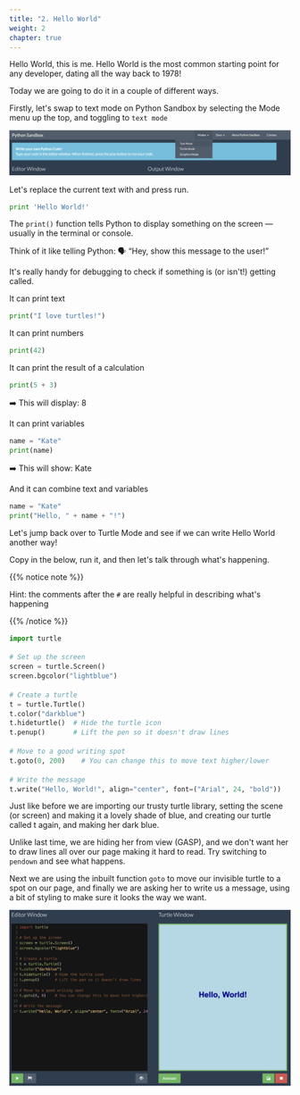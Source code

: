```yaml
---
title: "2. Hello World"
weight: 2
chapter: true
---
```


Hello World, this is me. Hello World is the most common starting point for any developer, dating all the way back to 1978!

Today we are going to do it in a couple of different ways.

Firstly, let's swap to text mode on Python Sandbox by selecting the Mode menu up the top, and toggling to `text mode`

![Text Mode](images/text_mode.png)

Let's replace the current text with and press run.
```python 
print 'Hello World!'
```

The `print()` function tells Python to display something on the screen — usually in the terminal or console.

Think of it like telling Python:
🗣️ “Hey, show this message to the user!”

It's really handy for debugging to check if something is (or isn't!) getting called.

It can print text
```python
print("I love turtles!")
```
It can print numbers
```python
print(42)
```

It can print the result of a calculation
```python
print(5 + 3)
```

➡️ This will display: 8

It can print variables
```python
name = "Kate"
print(name)
```

➡️ This will show: Kate

And it can combine text and variables
```python
name = "Kate"
print("Hello, " + name + "!")
```

Let's jump back over to Turtle Mode and see if we can write Hello World another way!

Copy in the below, run it, and then let's talk through what's happening.

{{% notice note %}}

Hint: the comments after the `#` are really helpful in describing what's happening

{{% /notice %}}

```python
import turtle

# Set up the screen
screen = turtle.Screen()
screen.bgcolor("lightblue")

# Create a turtle
t = turtle.Turtle()
t.color("darkblue")
t.hideturtle()  # Hide the turtle icon
t.penup()       # Lift the pen so it doesn't draw lines

# Move to a good writing spot
t.goto(0, 200)    # You can change this to move text higher/lower

# Write the message
t.write("Hello, World!", align="center", font=("Arial", 24, "bold"))
```

Just like before we are importing our trusty turtle library, setting the scene (or screen) and making it a lovely shade of blue, and creating our turtle called t again, and making her dark blue.

Unlike last time, we are hiding her from view (GASP), and we don't want her to draw lines all over our page making it hard to read. Try switching to `pendown` and see what happens.

Next we are using the inbuilt function `goto` to move our invisible turtle to a spot on our page, and finally we are asking her to write us a message, using a bit of styling to make sure it looks the way we want. 

![Hello World](images/Hello_World.png)